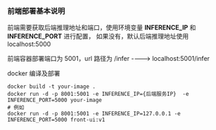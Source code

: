 ### 前端部署基本说明

前端需要获取后端推理地址和端口，使用环境变量 **INFERENCE_IP** 和 **INFERENCE_PORT** 进行配置， 如果没有，默认后端推理地址使用 localhost:5000

前端容器部署端口为 5001，url 路径为 /infer ---->  localhost:5001/infer

docker 编译及部署

```shell
docker build -t your-image .
docker run -d -p 8001:5001 -e INFERENCE_IP={后端服务IP}  -e INFERENCE_PORT=5000 your-image
# 例如
docker run -d -p 8001:5001 -e INFERENCE_IP=127.0.0.1 -e INFERENCE_PORT=5000 front-ui:v1
```



